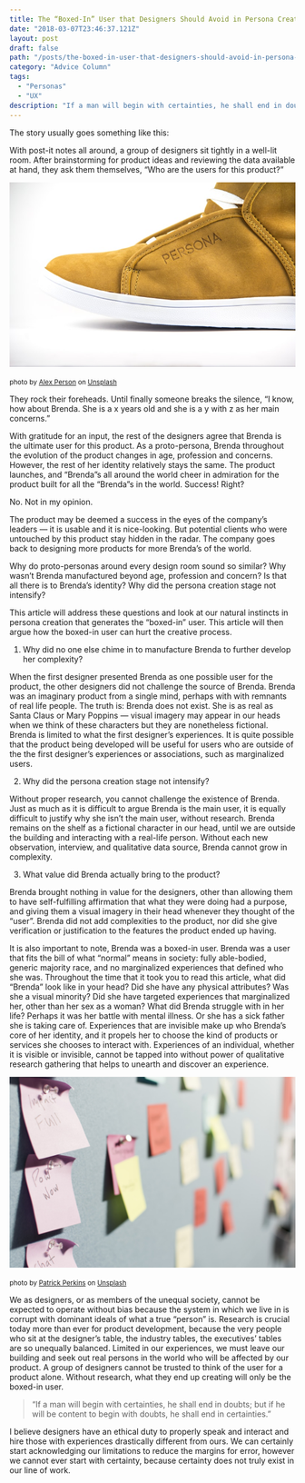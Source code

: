 ```yaml
---
title: The “Boxed-In” User that Designers Should Avoid in Persona Creation
date: "2018-03-07T23:46:37.121Z"
layout: post
draft: false
path: "/posts/the-boxed-in-user-that-designers-should-avoid-in-persona-creation"
category: "Advice Column"
tags:
  - "Personas"
  - "UX"
description: "If a man will begin with certainties, he shall end in doubts; but if he will be content to begin with doubts, he shall end in certainties."
---
```



The story usually goes something like this:

With post-it notes all around, a group of designers sit tightly in a well-lit room. After brainstorming for product ideas and reviewing the data available at hand, they ask them themselves, “Who are the users for this product?”

![](./1.jpg)

<small>photo by <a href="https://unsplash.com/@xelaperson">Alex Person</a> on <a href="https://unsplash.com/photos/5ZL3m6BX9v8">Unsplash</a></small>

They rock their foreheads. Until finally someone breaks the silence,
“I know, how about Brenda. She is a x years old and she is a y with z as her main concerns.”

With gratitude for an input, the rest of the designers agree that Brenda is the ultimate user for this product. As a proto-persona, Brenda throughout the evolution of the product changes in age, profession and concerns. However, the rest of her identity relatively stays the same. The product launches, and “Brenda”s all around the world cheer in admiration for the product built for all the “Brenda”s in the world. Success! Right?

No. Not in my opinion.

The product may be deemed a success in the eyes of the company’s leaders — it is usable and it is nice-looking. But potential clients who were untouched by this product stay hidden in the radar. The company goes back to designing more products for more Brenda’s of the world.

Why do proto-personas around every design room sound so similar? Why wasn’t Brenda manufactured beyond age, profession and concern? Is that all there is to Brenda’s identity? Why did the persona creation stage not intensify?

This article will address these questions and look at our natural instincts in persona creation that generates the “boxed-in” user. This article will then argue how the boxed-in user can hurt the creative process.

1. Why did no one else chime in to manufacture Brenda to further develop her complexity?

When the first designer presented Brenda as one possible user for the product, the other designers did not challenge the source of Brenda. Brenda was an imaginary product from a single mind, perhaps with with remnants of real life people. The truth is: Brenda does not exist. She is as real as Santa Claus or Mary Poppins — visual imagery may appear in our heads when we think of these characters but they are nonetheless fictional. Brenda is limited to what the first designer’s experiences. It is quite possible that the product being developed will be useful for users who are outside of the the first designer’s experiences or associations, such as marginalized users.

2. Why did the persona creation stage not intensify?

Without proper research, you cannot challenge the existence of Brenda. Just as much as it is difficult to argue Brenda is the main user, it is equally difficult to justify why she isn’t the main user, without research. Brenda remains on the shelf as a fictional character in our head, until we are outside the building and interacting with a real-life person. Without each new observation, interview, and qualitative data source, Brenda cannot grow in complexity.

3. What value did Brenda actually bring to the product?

Brenda brought nothing in value for the designers, other than allowing them to have self-fulfilling affirmation that what they were doing had a purpose, and giving them a visual imagery in their head whenever they thought of the “user”. Brenda did not add complexities to the product, nor did she give verification or justification to the features the product ended up having.

It is also important to note, Brenda was a boxed-in user. Brenda was a user that fits the bill of what “normal” means in society: fully able-bodied, generic majority race, and no marginalized experiences that defined who she was. Throughout the time that it took you to read this article, what did “Brenda” look like in your head? Did she have any physical attributes? Was she a visual minority? Did she have targeted experiences that marginalized her, other than her sex as a woman? What did Brenda struggle with in her life? Perhaps it was her battle with mental illness. Or she has a sick father she is taking care of. Experiences that are invisible make up who Brenda’s core of her identity, and it propels her to choose the kind of products or services she chooses to interact with.
Experiences of an individual, whether it is visible or invisible, cannot be tapped into without power of qualitative research gathering that helps to unearth and discover an experience.

![](./2.jpg)

<small>photo by <a href="https://unsplash.com/@pperkins">Patrick Perkins</a> on <a href="https://unsplash.com/photos/ETRPjvb0KM0">Unsplash</a></small>

We as designers, or as members of the unequal society, cannot be expected to operate without bias because the system in which we live in is corrupt with dominant ideals of what a true “person” is. Research is crucial today more than ever for product development, because the very people who sit at the designer’s table, the industry tables, the executives’ tables are so unequally balanced. Limited in our experiences, we must leave our building and seek out real persons in the world who will be affected by our product. A group of designers cannot be trusted to think of the user for a product alone. Without research, what they end up creating will only be the boxed-in user.

> “If a man will begin with certainties, he shall end in doubts; but if he will be content to begin with doubts, he shall end in certainties.”

I believe designers have an ethical duty to properly speak and interact and hire those with experiences drastically different from ours. We can certainly start acknowledging our limitations to reduce the margins for error, however we cannot ever start with certainty, because certainty does not truly exist in our line of work.

